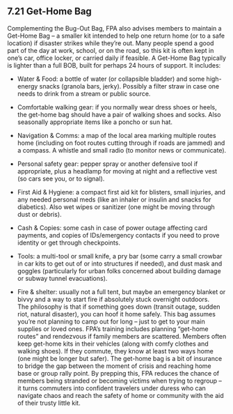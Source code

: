## 7.21 Get-Home Bag

Complementing the Bug-Out Bag, FPA also advises members to maintain a Get-Home Bag – a smaller kit intended to help one return home (or to a safe location) if disaster strikes while they’re out. Many people spend a good part of the day at work, school, or on the road, so this kit is often kept in one’s car, office locker, or carried daily if feasible. A Get-Home Bag typically is lighter than a full BOB, built for perhaps 24 hours of support. It includes:

- Water & Food: a bottle of water (or collapsible bladder) and some high-energy snacks (granola bars, jerky). Possibly a filter straw in case one needs to drink from a stream or public source.  
      
    
- Comfortable walking gear: if you normally wear dress shoes or heels, the get-home bag should have a pair of walking shoes and socks. Also seasonally appropriate items like a poncho or sun hat.  
      
    
- Navigation & Comms: a map of the local area marking multiple routes home (including on foot routes cutting through if roads are jammed) and a compass. A whistle and small radio (to monitor news or communicate).  
      
    
- Personal safety gear: pepper spray or another defensive tool if appropriate, plus a headlamp for moving at night and a reflective vest (so cars see you, or to signal).  
      
    
- First Aid & Hygiene: a compact first aid kit for blisters, small injuries, and any needed personal meds (like an inhaler or insulin and snacks for diabetics). Also wet wipes or sanitizer (one might be moving through dust or debris).  
      
    
- Cash & Copies: some cash in case of power outage affecting card payments, and copies of IDs/emergency contacts if you need to prove identity or get through checkpoints.  
      
    
- Tools: a multi-tool or small knife, a pry bar (some carry a small crowbar in car kits to get out of or into structures if needed), and dust mask and goggles (particularly for urban folks concerned about building damage or subway tunnel evacuations).  
      
    
- Fire & shelter: usually not a full tent, but maybe an emergency blanket or bivvy and a way to start fire if absolutely stuck overnight outdoors.  
    The philosophy is that if something goes down (transit outage, sudden riot, natural disaster), you can hoof it home safely. This bag assumes you’re not planning to camp out for long – just to get to your main supplies or loved ones. FPA’s training includes planning “get-home routes” and rendezvous if family members are scattered. Members often keep get-home kits in their vehicles (along with comfy clothes and walking shoes). If they commute, they know at least two ways home (one might be longer but safer). The get-home bag is a bit of insurance to bridge the gap between the moment of crisis and reaching home base or group rally point. By prepping this, FPA reduces the chance of members being stranded or becoming victims when trying to regroup – it turns commuters into confident travelers under duress who can navigate chaos and reach the safety of home or community with the aid of their trusty little kit.